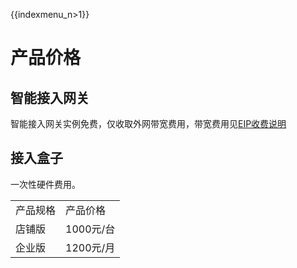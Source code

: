 {{indexmenu_n>1}}

# 产品价格

## 智能接入网关

智能接入网关实例免费，仅收取外网带宽费用，带宽费用见[EIP收费说明](/network/unet/eip_price)

## 接入盒子

一次性硬件费用。

|      |         |
| ---- | ------- |
| 产品规格 | 产品价格    |
| 店铺版  | 1000元/台 |
| 企业版  | 1200元/月 |
